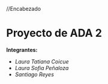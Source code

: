 //Encabezado
# **Proyecto de ADA 2**

**Integrantes:**
- *Laura Tatiana Coicue*
- *Laura Sofia Peñaloza*
- *Santiago Reyes*
